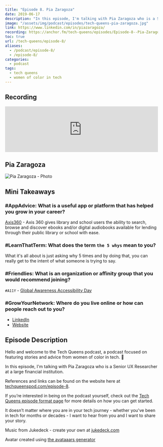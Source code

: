 ```yaml
---
title: "Episode 8. Pia Zaragoza"
date: 2019-06-17
description: "In this episode, I'm talking with Pia Zaragoza who is a Senior UX Researcher at a large financial institution."
image: "/assets/img/podcast/episodes/tech-queens-pia-zaragoza.jpg"
link: https://www.linkedin.com/in/piazaragoza/
recording: https://anchor.fm/tech-queens/episodes/Episode-8--Pia-Zaragoza-e42bj2/a-afeeau
toc: true
url: /tech-queens/episode-8/
aliases:
  - /podcast/episode-8/
  - /episode-8/
categories:
  - podcast
tags:
  - tech queens
  - women of color in tech
---
```


## Recording

<iframe loading="lazy" src="https://anchor.fm/tech-queens/embed/episodes/Episode-8--Pia-Zaragoza-e42bj2/a-afeeau" frameborder="0" scrolling="no" class="u-margin-top--1-sm" width="100%" height="auto"></iframe>

## Pia Zaragoza

![Pia Zaragoza - Photo](https://i.imgur.com/p0zEB0n.jpg)

## Mini Takeaways

### **#AppAdvice**: What is a useful app or platform that has helped you grow in your career?

[Axis360](https://sfpl.libanswers.com/faq/129920) - Axis 360 gives library and school users the ability to search, browse and discover ebooks and/or digital audiobooks available for lending through their public library or school with ease.

### **#LearnThatTerm**: What does the term `the 5 whys` mean to you?

What it's all about is just asking why 5 times and by doing that, you can really get to the intent of what someone is trying to say.

### **#Friendlies**: What is an organization or affinity group that you would recommend joining?

`#A11Y` - [Global Awareness Accessibility Day](https://globalaccessibilityawarenessday.org/)

### **#GrowYourNetwork**: Where do you live online or how can people reach out to you?

- [LinkedIn](https://www.linkedin.com/in/piazaragoza/)
- [Website](http://www.pzaragoza.net/)

## Episode Description

Hello and welcome to the Tech Queens podcast, a podcast focused on featuring stories and advice from women of color in tech. 👑

In this episode, I'm talking with Pia Zaragoza who is a Senior UX Researcher at a large financial institution.

References and links can be found on the website here at [techqueenspod.com/episode-8](https://techqueenspod.com/episode-8).

If you’re interested in being on the podcast yourself, check out the [Tech Queens episode format page](https://techqueenspod.com/episode-format) for more details on how you can get started.

It doesn’t matter where you are in your tech journey - whether you've been in tech for months or decades - I want to hear from you and I want to share your story.

Music from Jukedeck - create your own at [jukedeck.com](https://jukedeck.com)

Avatar created using [the avataaars generator](https://getavataaars.com/)
